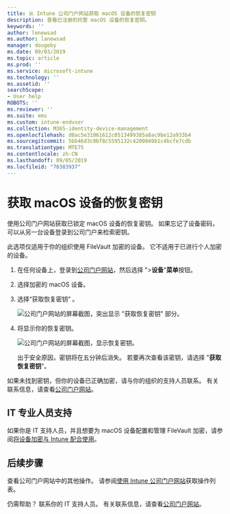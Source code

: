 ```yaml
---
title: 从 Intune 公司门户网站获取 macOS 设备的恢复密钥
description: 查看已注册的托管 macOS 设备的恢复密钥。
keywords: ''
author: lenewsad
ms.author: lanewsad
manager: dougeby
ms.date: 09/03/2019
ms.topic: article
ms.prod: ''
ms.service: microsoft-intune
ms.technology: ''
ms.assetid: ''
searchScope:
- User help
ROBOTS: ''
ms.reviewer: ''
ms.suite: ems
ms.custom: intune-enduser
ms.collection: M365-identity-device-management
ms.openlocfilehash: d0ac5e31061612c0513499385a8ac9be12a933b4
ms.sourcegitcommit: 5bb46d3c0bf8c5595132c4200849b1c4bcfe7cdb
ms.translationtype: MTE75
ms.contentlocale: zh-CN
ms.lasthandoff: 09/05/2019
ms.locfileid: "70383937"
---
```

# <a name="get-a-recovery-key-for-a-macos-device"></a>获取 macOS 设备的恢复密钥 
使用公司门户网站获取已锁定 macOS 设备的恢复密钥。 如果忘记了设备密码，可以从另一台设备登录到公司门户来检索密钥。  

此选项仅适用于你的组织使用 FileVault 加密的设备。 它不适用于已进行个人加密的设备。 

1. 在任何设备上，登录到[公司门户网站](https://portal.manage.microsoft.com)，然后选择 ">**设备**"**菜单**按钮。  
2. 选择加密的 macOS 设备。  
3. 选择“获取恢复密钥”  。  

    ![公司门户网站的屏幕截图，突出显示 "获取恢复密钥" 部分。](./media/1907-recovery2-cpweb-intune.PNG)  
    
1. 将显示你的恢复密钥。   

    ![公司门户网站的屏幕截图，显示恢复密钥。](./media/1907-recovery-cpweb-intune.PNG)  

    出于安全原因，密钥将在五分钟后消失。 若要再次查看该密钥，请选择 "**获取恢复密钥**"。

如果未找到密钥，但你的设备已正确加密，请与你的组织的支持人员联系。 有关联系信息，请查看[公司门户网站](https://go.microsoft.com/fwlink/?linkid=2010980)。  

## <a name="it-pro-support"></a>IT 专业人员支持  
如果你是 IT 支持人员，并且想要为 macOS 设备配置和管理 FileVault 加密，请参阅[将设备加密与 Intune 配合使用](https://docs.microsoft.com/intune/encrypt-devices)。    

## <a name="next-steps"></a>后续步骤  
查看公司门户网站中的其他操作。 请参阅[使用 Intune 公司门户网站](using-the-intune-company-portal-website.md)获取操作列表。  

仍需帮助？ 联系你的 IT 支持人员。 有关联系信息，请查看[公司门户网站](https://go.microsoft.com/fwlink/?linkid=2010980)。  
